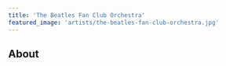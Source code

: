 ```yaml
---
title: 'The Beatles Fan Club Orchestra'
featured_image: 'artists/the-beatles-fan-club-orchestra.jpg'
---
```


## About


